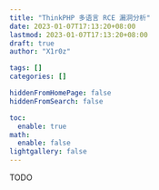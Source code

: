 ```yaml
---
title: "ThinkPHP 多语言 RCE 漏洞分析"
date: 2023-01-07T17:13:20+08:00
lastmod: 2023-01-07T17:13:20+08:00
draft: true
author: "X1r0z"

tags: []
categories: []

hiddenFromHomePage: false
hiddenFromSearch: false

toc:
  enable: true
math:
  enable: false
lightgallery: false
---
```


<!--more-->

TODO